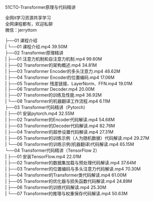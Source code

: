 51CTO-Transformer原理与代码精讲

全网it学习资源共享学习<br>全网课程都有，欢迎私聊<br>微信：jerryttom<br>

├──01 课程介绍<br> | └──01 课程介绍.mp4 39.50M<br> ├──02 Transformer原理精讲<br> | ├──01 注意力机制和自注意力机制.mp4 99.60M<br> | ├──02 Transformer的架构概述.mp4 34.81M<br> | ├──03 Transformer Encoder的多头注意力.mp4 48.62M<br> | ├──04 Transformer Encoder的位置编码.mp4 17.06M<br> | ├──05 Transformer 残差链接、LayerNorm、FFN.mp4 19.01M<br> | ├──06 Transformer Decoder.mp4 20.00M<br> | ├──07 Transformer的训练及性能.mp4 36.92M<br> | └──08 Transformer的机器翻译工作流程.mp4 6.11M<br> ├──03 Transformer代码精讲（Pytorch）<br> | ├──01 安装pytorch.mp4 32.55M<br> | ├──02 Transformer的Encoder代码解读.mp4 54.68M<br> | ├──03 Transformer的Decoder代码解读.mp4 82.76M<br> | ├──04 Transformer的超参设置代码解读.mp4 27.31M<br> | ├──05 Transformer的训练示例（人为随机数据）代码解读.mp4 29.27M<br> | └──06 Transformer的训练示例(机器翻译)代码解读.mp4 65.15M<br> └──04 Transformer代码精讲（TensorFlow 2）<br> | ├──01 安装TensorFlow.mp4 22.01M<br> | ├──02 Transformer的数据集加载与预处理代码解读.mp4 37.64M<br> | ├──03 Transformer的位置编码与多头注意力代码解读.mp4 70.30M<br> | ├──04 Transformer的Transformer类代码解读.mp4 61.00M<br> | ├──05 Transformer的优化器与损失函数代码解读.mp4 24.89M<br> | ├──06 Transformer的训练代码解读.mp4 25.30M<br> | └──07 Transformer的推理与权重保存代码解读.mp4 50.63M